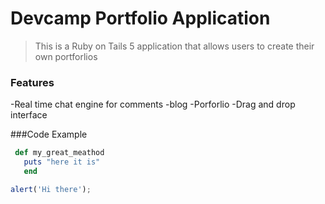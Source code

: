  # Devcamp Portfolio Application

 >This is a Ruby on Tails 5 application that allows users to create their own portforlios

 ### Features

 -Real time chat engine for comments
 -blog
 -Porforlio
 -Drag and drop interface

 ###Code Example

```ruby
 def my_great_meathod
   puts "here it is"
   end
```
```javascript
alert('Hi there');
```
